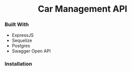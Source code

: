 <div id="top">
    <br />
    <h1 align="center">Car Management API</h1>
</div>

### Built With

-   ExpressJS
-   Sequelize
-   Postgres
-   Swagger Open API

### Installation
